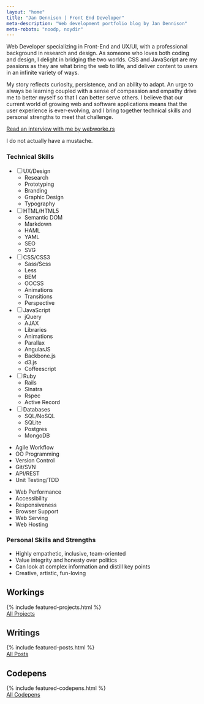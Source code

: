 ```yaml
---
layout: "home"
title: "Jan Dennison | Front End Developer"
meta-description: "Web development portfolio blog by Jan Dennison"
meta-robots: "noodp, noydir"
---
```

<aside id="intro-cont">
  <p>Web Developer specializing in Front-End and UX/UI, with a professional background in research and design. As someone who loves both coding and design, I delight in bridging the two worlds. CSS and JavaScript are my passions as they are what bring the web to life, and deliver content to users in an infinite variety of ways.</p>
  <p>My story reflects curiosity, persistence, and an ability to adapt. An urge to always be learning coupled with a sense of compassion and empathy drive me to better myself so that I can better serve others. I believe that our current world of growing web and software applications means that the user experience is ever-evolving, and I bring together technical skills and personal strengths to meet that challenge.</p>
  <p><a href="http://webworke.rs/jan-dennison/" class="button inline">Read an interview with me by webworke.rs</a></p>
  <p>I do not actually have a mustache.</p>
  <h3>Technical Skills</h3>
  <div class="col-full">
    <div class="col-third">
      <ul class="accordion">
        <li><input type="checkbox" id="item0" value=""><label for="item0">UX/Design</label>
          <ul class="no-bullets">
            <li>Research</li>
            <li>Prototyping</li>
            <li>Branding</li>
            <li>Graphic Design</li>
            <li>Typography</li>
          </ul>
        </li>
        <li><input type="checkbox" id="item1" value=""><label for="item1">HTML/HTML5</label>
          <ul class="no-bullets">
            <li>Semantic DOM</li>
            <li>Markdown</li>
            <li>HAML</li>
            <li>YAML</li>
            <li>SEO</li>
            <li>SVG</li>
          </ul>
        </li>
        <li><input type="checkbox" id="item2" value=""><label for="item2">CSS/CSS3</label>
          <ul class="no-bullets">
            <li>Sass/Scss</li>
            <li>Less</li>
            <li>BEM</li>
            <li>OOCSS</li>
            <li>Animations</li>
            <li>Transitions</li>
            <li>Perspective</li>
          </ul>
        </li>
        <li><input type="checkbox" id="item4" value=""><label for="item4">JavaScript</label>
          <ul class="no-bullets">
            <li>jQuery</li>
            <li>AJAX</li>
            <li>Libraries</li>
            <li>Animations</li>
            <li>Parallax</li>
            <li>AngularJS</li>
            <li>Backbone.js</li>
            <li>d3.js</li>
            <li>Coffeescript</li>
          </ul>
        </li>
        <li><input type="checkbox" id="item5" value=""><label for="item5">Ruby</label>
          <ul class="no-bullets">
            <li>Rails</li>
            <li>Sinatra</li>
            <li>Rspec</li>
            <li>Active Record</li>
          </ul>
        </li>
        <li><input type="checkbox" id="item6" value=""><label for="item6">Databases</label>
          <ul class="no-bullets">
            <li>SQL/NoSQL</li>
            <li>SQLite</li>
            <li>Postgres</li>
            <li>MongoDB</li>
          </ul>
        </li>
      </ul>
    </div>
    <div class="col-third">
      <ul class="no-bullets">
        <li>Agile Workflow</li>
        <li>OO Programming</li>
        <li>Version Control</li>
        <li>Git/SVN</li>
        <li>API/REST</li>
        <li>Unit Testing/TDD</li>
      </ul>
    </div>
    <div class="col-third">
      <ul class="accordion">
        <li>Web Performance</li>
        <li>Accessibility</li>
        <li>Responsiveness</li>
        <li>Browser Support</li>
        <li>Web Serving</li>
        <li>Web Hosting</li>
      </ul>
    </div>
  </div>
  <h3>Personal Skills and Strengths</h3>
  <ul class="no-bullets">
    <li><span class="icon-heart-empty"></span>Highly empathetic, inclusive, team-oriented</li>
    <li><span class="icon-heart-empty"></span>Value integrity and honesty over politics</li>
    <li><span class="icon-heart-empty"></span>Can look at complex information and distill key points</li>
    <li><span class="icon-heart-empty"></span>Creative, artistic, fun-loving</li>
  </ul>
</aside>
<section id="works">
  <h2>Workings</h2>
  {% include featured-projects.html %}
  <div class="" id="view-all-entries">
    <a class="button inline" href="workings.html" title="project archive">All Projects</a>
  </div>
</section>
<section>
  <div class="col-half">
    <h2 id="writings">Writings</h2>
    {% include featured-posts.html %}
    <div class="" id="view-all-entries">
      <a class="button inline" href="archive.html" title="blog archive">All Posts</a>
    </div>
  </div>
  <div class="col-half">
    <h2>Codepens</h2>
    {% include featured-codepens.html %}
    <div class="" id="view-all-codepens">
      <a class="button inline" href="http://codepen.io/jannypie/" title="jannypie on codepen">All Codepens</a>
    </div>
  </div>

</section>
